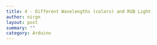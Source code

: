 ```yaml
---
title: 4 - Different Wavelengths (colors) and RGB Light
author: nirgn
layout: post
summary: ""
category: Arduino
---
```

